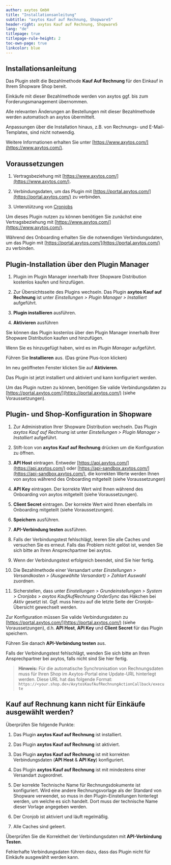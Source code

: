 ```yaml
---
author: axytos GmbH
title: "Installationsanleitung"
subtitle: "axytos Kauf auf Rechnung, Shopware5"
header-right: axytos Kauf auf Rechnung, Shopware5
lang: "de"
titlepage: true
titlepage-rule-height: 2
toc-own-page: true
linkcolor: blue
---
```


## Installationsanleitung

Das Plugin stellt die Bezahlmethode __Kauf Auf Rechnung__ für den Einkauf in Ihrem Shopware Shop bereit.

Einkäufe mit dieser Bezahlmethode werden von axytos ggf. bis zum Forderungsmanagement übernommen.

Alle relevanten Änderungen an Bestellungen mit dieser Bezahlmethode werden automatisch an axytos übermittelt.

Anpassungen über die Installation hinaus, z.B. von Rechnungs- und E-Mail-Templates, sind nicht notwendig.

Weitere Informationen erhalten Sie unter [https://www.axytos.com/](https://www.axytos.com/).


## Voraussetzungen

1. Vertragsbeziehung mit [https://www.axytos.com/](https://www.axytos.com/).

2. Verbindungsdaten, um das Plugin mit [https://portal.axytos.com/](https://portal.axytos.com/) zu verbinden.

3. Unterstützung von [Cronjobs](https://docs.shopware.com/de/shopware-5-de/einstellungen/system-cronjobs#wie-starte-ich-einen-cronjob)

Um dieses Plugin nutzen zu können benötigen Sie zunächst eine Vertragsbeziehung mit [https://www.axytos.com/](https://www.axytos.com/).

Während des Onboarding erhalten Sie die notwendigen Verbindungsdaten, um das Plugin mit [https://portal.axytos.com/](https://portal.axytos.com/) zu verbinden.


## Plugin-Installation über den Plugin Manager

1. Plugin im Plugin Manager innerhalb Ihrer Shopware Distribution kostenlos kaufen und hinzufügen.

2. Zur Übersichtsseite des Plugins wechseln. Das Plugin __axytos Kauf auf Rechnung__ ist unter _Einstellungen > Plugin Manager > Installiert_ aufgeführt.

3. __Plugin installieren__ ausführen.

4. __Aktivieren__ ausführen

Sie können das Plugin kostenlos über den Plugin Manager innerhalb Ihrer Shopware Distribution kaufen und hinzufügen.

Wenn Sie es hinzugefügt haben, wird es im _Plugin Manager_ aufgeführt.

Führen Sie __Installieren__ aus. (Das grüne Plus-Icon klicken)

Im neu geöffneten Fenster klicken Sie auf __Aktivieren__.

Das Plugin ist jetzt installiert und aktiviert und kann konfiguriert werden.

Um das Plugin nutzen zu können, benötigen Sie valide Verbindungsdaten zu [https://portal.axytos.com/](https://portal.axytos.com/) (siehe Voraussetzungen).


## Plugin- und Shop-Konfiguration in Shopware

1. Zur Administration Ihrer Shopware Distribution wechseln. Das Plugin _axytos Kauf auf Rechnung_ ist unter _Einstellungen > Plugin Manager > Installiert_ aufgeführt.

2. Stift-Icon von __axytos Kauf auf Rechnung__ drücken um die Konfiguration zu öffnen.

3. __API Host__ eintragen. Entweder [https://api.axytos.com/](https://api.axytos.com/) oder [https://api-sandbox.axytos.com/](https://api-sandbox.axytos.com/), die korrekten Werte werden Ihnen von axytos während des Onboarding mitgeteilt (siehe Voraussetzungen)

4. __API Key__ eintragen. Der korrekte Wert wird Ihnen während des Onboarding von axytos mitgeteilt (siehe Voraussetzungen).

5. __Client Secret__ eintragen. Der korrekte Wert wird Ihnen ebenfalls im Onboarding mitgeteilt (siehe Voraussetzungen).

6. __Speichern__ ausführen.

7. __API-Verbindung testen__ ausführen.

8. Falls der Verbindungstest fehlschlägt, leeren Sie alle Caches und versuchen Sie es erneut. Falls das Problem nicht gelöst ist, wenden Sie sich bitte an Ihren Ansprechpartner bei axytos.

9. Wenn der Verbindungstest erfolgreich beendet, sind Sie hier fertig.

10. Die Bezahlmethode einer Versandart unter _Einstellungen > Versandkosten > (Ausgewählte Versandart) > Zahlart Auswahl_ zuordnen.

11. Sicherstellen, dass unter _Einstellungen > Grundeinstellungen > System > Cronjobs > axytos KaufAufRechnung OrderSync_ das Häkchen bei _Aktiv_ gesetzt ist. Ggf. muss hierzu auf die letzte Seite der Cronjob-Übersicht gewechselt werden.

Zur Konfiguration müssen Sie valide Verbindungsdaten zu [https://portal.axytos.com/](https://portal.axytos.com/) (siehe Voraussetzungen), d.h. __API Host__, __API Key__ und __Client Secret__ für das Plugin speichern.

Führen Sie danach __API-Verbindung testen__ aus.

Falls der Verbindungstest fehlschlägt, wenden Sie sich bitte an Ihren Ansprechpartner bei axytos, falls nicht sind Sie hier fertig.

> **Hinweis:** Für die automatische Synchronisation von Rechnungsdaten muss für Ihren Shop im Axytos-Portal eine Update-URL hinterlegt werden.
> Diese URL hat das folgende Format: `https://<your.shop.de>/AxytosKaufAufRechnungActionCallback/execute`

## Kauf auf Rechnung kann nicht für Einkäufe ausgewählt werden?

Überprüfen Sie folgende Punkte:

1. Das Plugin __axytos Kauf auf Rechnung__ ist installiert.

2. Das Plugin __axytos Kauf auf Rechnung__ ist aktiviert.

3. Das Plugin __axytos Kauf auf Rechnung__ ist mit korrekten Verbindungsdaten (__API Host__ & __API Key__) konfiguriert.

4. Das Plugin __axytos Kauf auf Rechnung__ ist mit mindestens einer Versandart zugeordnet.

5. Der korrekte Technische Name für Rechnungsdokumente ist konfiguriert. Wird eine andere Rechnungsvorlage als der Standard
von Shopware verwendet, so muss in den Plugin-Einstellungen hinterlegt werden, um welche es sich handelt. Dort muss der
technische Name dieser Vorlage angegeben werden.

6. Der Cronjob ist aktiviert und läuft regelmäßig.

7. Alle Caches sind geleert.

Überprüfen Sie die Korrektheit der Verbindungsdaten mit __API-Verbindung Testen__.

Fehlerhafte Verbindungsdaten führen dazu, dass das Plugin nicht für Einkäufe ausgewählt werden kann.

